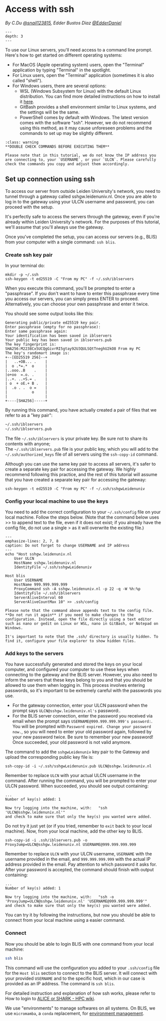 # Access with ssh

*By C.Du [@snail123815](https://github.com/snail123815), Edder Bustos Diaz [@EdderDaniel](https://github.com/EdderDaniel)*

```{contents}
---
depth: 3
---
```

To use our Linux servers, you'll need access to a command line prompt. Here's how to get started on different operating systems:
- For MacOS (Apple operating system) users, open the "Terminal" application by typing "Terminal" in the spotlight.
- For Linux users, open the "Terminal" application (sometimes it is also called "shell").
- For Windows users, there are several options:
  - WSL (Windows Subsystem for Linux) with the default Linux distribution. You can find more detailed instructions on how to install it [here](https://learn.microsoft.com/en-us/windows/wsl/install).
  - GitBash provides a shell environment similar to Linux systems, and the settings will be the same.
  - PowerShell comes by default with Windows. The latest version comes with the software "ssh". However, we do not recommend using this method, as it may cause unforeseen problems and the commands to set up may be slightly different.

```{admonition} Do not copy directly
:class: warning
**DOUBLE CHECK COMMANDS BEFORE EXECUTING THEM**

Please note that in this tutorial, we do not know the IP address you are connecting to, your `USERNAME`, or your `ULCN`. Please carefully check the commands you copy and adjust them accordingly.
```

## Set up connection using ssh

To access our server from outside Leiden University's network, you need to tunnel through a gateway called sshgw.leidenuniv.nl. Once you are able to log in to the gateway using your ULCN username and password, you can proceed with the setup.

It's perfectly safe to access the servers through the gateway, even if you're already within Leiden University's network. For the purposes of this tutorial, we'll assume that you'll always use the gateway.

Once you've completed the setup, you can access our servers (e.g., BLIS) from your computer with a single command: `ssh blis`.

### Create ssh key pair

In your terminal do:

```shell
mkdir -p ~/.ssh
ssh-keygen -t ed25519 -C "From my PC" -f ~/.ssh/iblservers
```

When you execute this command, you'll be prompted to enter a "passphrase". If you don't want to have to enter this passphrase every time you access our servers, you can simply press ENTER to proceed. Alternatively, you can choose your own passphrase and enter it twice.

You should see some output looks like this:

```
Generating public/private ed25519 key pair.
Enter passphrase (empty for no passphrase):
Enter same passphrase again:
Your identification has been saved in iblservers
Your public key has been saved in iblservers.pub
The key fingerprint is:
SHA256:M2238Cx5UCQgGivrRI5gtay92U3QULSQtTneghU2kO8 From my PC
The key's randomart image is:
+--[ED25519 256]--+
|   ..+OB... .    |
|  o .*=.*  o     |
|..ooo..B    .    |
|o+oo  =.o. .     |
|..+. ..+S.= .    |
| o  + oE.+ B .   |
|  .o . .  o =    |
|           o     |
|                 |
+----[SHA256]-----+
```

By running this command, you have actually created a pair of files that we refer to as a "key pair":

```sh
~/.ssh/iblservers
~/.ssh/iblservers.pub
```

The file `~/.ssh/iblservers` is your private key. Be sure not to share its contents with anyone;  
The `~/.ssh/iblservers.pub` file is your public key, which you will add to the `~/.ssh/authorized_keys` file of all servers using the `ssh-copy-id` command.

Although you can use the same key pair to access all servers, it's safer to create a separate key pair for accessing the gateway. We highly recommend following this practice, and the rest of this tutorial will assume that you have created a separate key pair for accessing the gateway:

```shell
ssh-keygen -t ed25519 -C "From my PC" -f ~/.ssh/sshgwLeidenuniv
```

### Config your local machine to use the keys

You need to add the correct configuration to your `~/.ssh/config` file on your local machine. Follow the steps below. (Note that the command below uses >> to append text to the file, even if it does not exist; if you already have the config file, do not use a single > as it will overwrite the existing file.)

```{code-block} shell
---
emphasize-lines: 2, 7, 8
caption: Do not forget to change USERNAME and IP address
---
echo "Host sshgw.leidenuniv.nl
    User ULCN
    HostName sshgw.leidenuniv.nl
    IdentityFile ~/.ssh/sshgwLeidenuniv

Host blis
    User USERNAME
    HostName 999.999.999.999
    ProxyCommand ssh -A sshgw.leidenuniv.nl -p 22 -q -W %h:%p
    IdentityFile ~/.ssh/iblservers
    ServerAliveInterval 60
    ServerAliveCountMax 10" >> .ssh/config
```

```{note}
Please note that the command above appends text to the config file. **Do not run it again** if you need to make changes to the configuration. Instead, open the file directly using a text editor such as nano or gedit on Linux or WSL, nano in GitBash, or Notepad on Windows.

It's important to note that the .ssh/ directory is usually hidden. To find it, configure your file explorer to show hidden files.
```

### Add keys to the servers

You have successfully generated and stored the keys on your local computer, and configured your computer to use these keys when connecting to the gateway and the BLIS server. However, you also need to inform the servers that these keys belong to you and that you should be allowed to use them when logging in. This process involves entering passwords, so it's important to be extremely careful with the passwords you use.

- For the gateway connection, enter your ULCN password when the prompt says `ULCN@sshgw.leidenuniv.nl's` password:.
- For the BLIS server connection, enter the password you received via email when the prompt says `USERNAME@999.999.999.999's password:`. You will be prompted with `Password expired. Change your password now.`, so you will need to enter your old password again, followed by your new password twice. Be sure to remember your new password! Once succeeded, your old password is not valid anymore.

The command to add the `sshgwLeidenuniv` key pair to the Gateway and upload the corresponding public key file is:

```shell
ssh-copy-id -i ~/.ssh/sshgwLeidenuniv.pub ULCN@sshgw.leidenuniv.nl
```

Remember to replace `ULCN` with your actual ULCN username in the command. After running the command, you will be prompted to enter your ULCN password. When succeeded, you should see output containing:

```
...
Number of key(s) added: 1

Now try logging into the machine, with:   "ssh 'ULCN@sshgw.leidenuniv.nl'"
and check to make sure that only the key(s) you wanted were added.
```

Do not try it just yet (or if you tried, remember to `exit` back to your local machine). Now, from your local machine, add the other key to BLIS.

```shell
ssh-copy-id -i .ssh/iblservers.pub -o ProxyJump=ULCN@sshgw.leidenuniv.nl USERNAME@999.999.999.999
```

Remember to replace `ULCN` with your ULCN username, `USERNAME` with the username provided in the email, and `999.999.999.999` with the actual IP address provided in the email. Pay attention to which password it asks for. After your password is accepted, the command should finish with output containing:

```
...
Number of key(s) added: 1

Now try logging into the machine, with:   "ssh -o 'ProxyJump=ULCN@sshgw.leidenuniv.nl' 'USERNAME@999.999.999.999'"
and check to make sure that only the key(s) you wanted were added.
```

You can try it by following the instructions, but now you should be able to connect from your local machine using a easier command.

### Connect

Now you should be able to login BLIS with one command from your local machine:

```sh
ssh blis
```

This command will use the configuration you added to your `.ssh/config` file for the `Host blis` section to connect to the BLIS server. It will connect with your provided `USERNAME` and to the specific host, which in our case is provided as an IP address. The command is `ssh blis`.

For detailed instruction and explanation of how ssh works, please refer to How to login to [ALICE or SHARK - HPC wiki](https://pubappslu.atlassian.net/wiki/spaces/HPCWIKI/pages/37748771/How+to+login+to+ALICE+or+SHARK).

We use "environments" to manage softwares on all systems. On BLIS, we use `micromamba`, a `conda` replacement, for [environment management](../basic_tools/micromamba.md#blis-users).